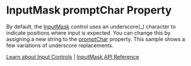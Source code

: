 InputMask promptChar Property
====================

By default, the [InputMask](https://www.grapecity.com/wijmo/api/classes/wijmo_input.inputmask.html) control uses an underscore(_) character to indicate positions where input is expected. You can change this by assigning a new string to the [promptChar](https://www.grapecity.com/wijmo/api/classes/wijmo_input.inputmask.html#promptchar) property. This sample shows a few variations of underscore replacements.

[Learn about Input Controls](https://www.grapecity.com/wijmo/input-controls-javascript) | [InputMask API Reference](https://www.grapecity.com/wijmo/api/classes/wijmo_input.calendar.html)